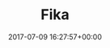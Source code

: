 ---
title:		"Fika"
type:		"photos"
mediatype:		"upload"
location:		"Mjölby, Sweden"
description:		"TBC"
date:		"2017-07-09 16:27:57+00:00"
album:		"experimental"
filename:		"fika.md"
series:		"cycle-tour"
cl_public_id:		"experimental/fika"
cl_version:		1520760135
format:		"tiff"
bytes:		9227044
width:		1709
height:		2560
colours:
- "#C7CDD7"
- "#293804"
- "#557109"
- "#383219"
- "#8C8277"
- "#C3B9B1"
- "#DCE0E4"
- "#071402"
- "#C0C1B7"
- "#2B3414"
- "#7A6C4C"
- "#15220F"
- "#282522"
- "#736E3A"
- "#5F742D"
- "#BCC8BC"
- "#67740E"
- "#8C8C78"
- "#33231D"
- "#6F762E"
- "#272D2B"
- "#7C5F4E"
- "#2D2807"
- "#2C2A30"
exposure_mode:		"Auto"
program:		"Aperture-priority AE"
aperture:		"2.8"
focal_length:		"16.0 mm"
iso:		"200"
shutter_speed:		"1/2000"
metering:		"Multi-segment"
flash:		"Off, Did not fire"
white_balance:		"Custom"
colour_temp:		"5100"
has_crop:		"false"
orientation:		"Horizontal (normal)"
camera_model:		"NIKON D800"
lens_info:		"16mm f/2.8"
artist: "Matt Finucane"
x_resolution:		"300"
y_resolution:		"300"
---